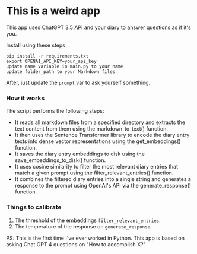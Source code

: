 # This is a weird app

This app uses ChatGPT 3.5 API and your diary to answer questions as if it's you.

Install using these steps
```
pip install -r requirements.txt
export OPENAI_API_KEY=your_api_key
update name variable in main.py to your name
update folder_path to your Markdown files 
```
After, just update the `prompt` var to ask yourself something.

### How it works
The script performs the following steps:

- It reads all markdown files from a specified directory and extracts the text content from them using the markdown_to_text() function.
- It then uses the Sentence Transformer library to encode the diary entry texts into dense vector representations using the get_embeddings() function.
- It saves the diary entry embeddings to disk using the save_embeddings_to_disk() function.
- It uses cosine similarity to filter the most relevant diary entries that match a given prompt using the filter_relevant_entries() function.
- It combines the filtered diary entries into a single string and generates a response to the prompt using OpenAI's API via the generate_response() function.

### Things to calibrate
1. The threshold of the embeddings `filter_relevant_entries`. 
2. The temperature of the response on `generate_response`.

PS: This is the first time I've ever worked in Python. This app is based on asking Chat GPT 4 questions on "How to accomplish X?"
